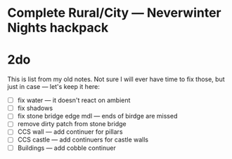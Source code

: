Complete Rural/City — Neverwinter Nights hackpack
=================================================

2do
===

This is list from my old notes. Not sure I will ever have time to fix those, but just in case — let's keep it here:

- [ ] fix water — it doesn't react on ambient
- [ ] fix shadows
- [ ] fix stone bridge edge mdl — ends of birdge are missed
- [ ] remove dirty patch from stone bridge
- [ ] CCS wall —  add continuer for pillars
- [ ] CCS castle — add continuers for castle walls
- [ ] Buildings — add cobble continuer